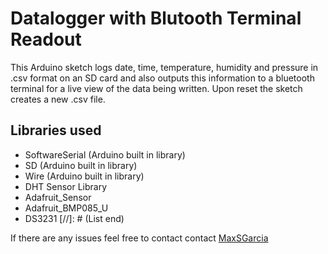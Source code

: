 
# Datalogger with Blutooth Terminal Readout
This Arduino sketch logs date, time, temperature, humidity and pressure in .csv format on an SD card and also outputs this information to a bluetooth terminal for a live view of the data being written. Upon reset the sketch creates a new .csv file.
## Libraries used
* SoftwareSerial (Arduino built in library)
* SD (Arduino built in library)
* Wire (Arduino built in library)
* DHT Sensor Library
* Adafruit_Sensor
* Adafruit_BMP085_U
* DS3231
[//]: # (List end)

 If there are any issues feel free to contact contact [MaxSGarcia](https://github.com/MaxSGarcia)
 
